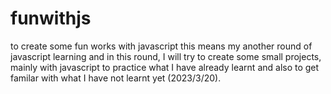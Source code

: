# funwithjs
to create some fun works with javascript
this means my another round of javascript learning and in this round, I will try to create some small projects, mainly with javascript to practice what I have already learnt and also to get familar with what I have not learnt yet (2023/3/20).
